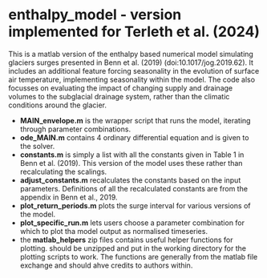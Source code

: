 # enthalpy_model - version implemented for Terleth et al. (2024)

This is a matlab version of the enthalpy based numerical model simulating glaciers surges presented in Benn et al. (2019) (doi:10.1017/jog.2019.62). It includes an additional feature forcing seasonality in the evolution of surface air temperature, implementing seasonality within the model. The code also focusses on evaluating the impact of changing supply and drainage volumes to the subglacial drainage system, rather than the climatic conditions around the glacier. 

* **MAIN_envelope.m** is the wrapper script that runs the model, iterating through parameter combinations.
* **ode_MAIN.m** contains 4 ordinary differential equation and is given to the solver.
* **constants.m** is simply a list with all the constants given in Table 1 in Benn et al. (2019). This version of the model uses these rather than recalculating the scalings.
* **adjust_constants.m** recalculates the constants based on the input parameters. Definitions of all the recalculated constants are from the appendix in Benn et al., 2019. 
* **plot_return_periods.m** plots the surge interval for various versions of the model.
* **plot_specific_run.m** lets users choose a parameter combination for which to plot tha model output as normalised timeseries.
* the **matlab_helpers** zip files contains useful helper functions for plotting. should be unzipped and put in the working directory for the plotting scripts to work. The functions are generally from the matlab file exchange and should ahve credits to authors within. 
